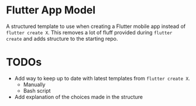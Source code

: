 # Flutter App Model

A structured template to use when creating a Flutter mobile app instead of `flutter create X`.  This removes a lot of fluff provided during `flutter create` and adds structure to the starting repo. 

# TODOs
* Add way to keep up to date with latest templates from `flutter create X`. 
    * Manually
    * Bash script
* Add explanation of the choices made in the structure
